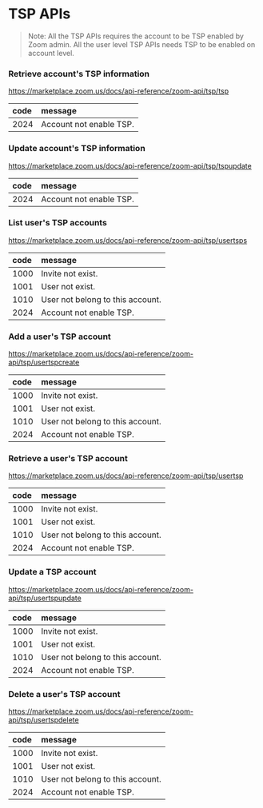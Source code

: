 # TSP APIs
> Note: All the TSP APIs requires the account to be TSP enabled by Zoom admin. All the user level TSP APIs needs TSP to be enabled on account level.

### Retrieve account's TSP information
https://marketplace.zoom.us/docs/api-reference/zoom-api/tsp/tsp

| code | message                 | 
|:---- |:----------------------- |
| 2024 | Account not enable TSP. |

### Update account's TSP information
https://marketplace.zoom.us/docs/api-reference/zoom-api/tsp/tspupdate

| code | message                 | 
|:---- |:----------------------- |
| 2024 | Account not enable TSP. |

### List user's TSP accounts
https://marketplace.zoom.us/docs/api-reference/zoom-api/tsp/usertsps

| code | message                          |
|:---- |:-------------------------------- |
| 1000 | Invite not exist.                |
| 1001 | User not exist.                  | 
| 1010 | User not belong to this account. |
| 2024 | Account not enable TSP.          |

### Add a user's TSP account
https://marketplace.zoom.us/docs/api-reference/zoom-api/tsp/usertspcreate

| code | message                          |
|:---- |:-------------------------------- |
| 1000 | Invite not exist.                |
| 1001 | User not exist.                  | 
| 1010 | User not belong to this account. |
| 2024 | Account not enable TSP.          |

### Retrieve a user's TSP account
https://marketplace.zoom.us/docs/api-reference/zoom-api/tsp/usertsp

| code | message                          |
|:---- |:-------------------------------- |
| 1000 | Invite not exist.                |
| 1001 | User not exist.                  | 
| 1010 | User not belong to this account. |
| 2024 | Account not enable TSP.          |

### Update a TSP account
https://marketplace.zoom.us/docs/api-reference/zoom-api/tsp/usertspupdate

| code | message                          |
|:---- |:-------------------------------- |
| 1000 | Invite not exist.                |
| 1001 | User not exist.                  | 
| 1010 | User not belong to this account. |
| 2024 | Account not enable TSP.          |


### Delete a user's TSP account
https://marketplace.zoom.us/docs/api-reference/zoom-api/tsp/usertspdelete

| code | message                          |
|:---- |:-------------------------------- |
| 1000 | Invite not exist.                |
| 1001 | User not exist.                  | 
| 1010 | User not belong to this account. |
| 2024 | Account not enable TSP.          |